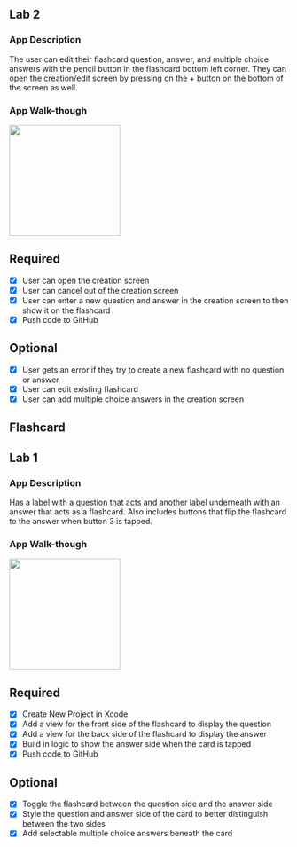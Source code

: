 ## Lab 2

### App Description
The user can edit their flashcard question, answer, and multiple choice answers with the pencil button in the flashcard bottom left corner. They can open the creation/edit screen by pressing on the + button on the bottom of the screen as well.

### App Walk-though

<img src=http://g.recordit.co/gzl1dZk0rQ.gif width=200><br>

## Required
- [x] User can open the creation screen
- [x] User can cancel out of the creation screen
- [x] User can enter a new question and answer in the creation screen to then show it on the flashcard
- [x] Push code to GitHub
## Optional
- [x] User gets an error if they try to create a new flashcard with no question or answer
- [x] User can edit existing flashcard
- [x] User can add multiple choice answers in the creation screen

## Flashcard 

## Lab 1

### App Description
Has a label with a question that acts and another label underneath with an answer that acts as a flashcard. Also includes buttons that flip the flashcard to the answer when button 3 is tapped.

### App Walk-though

<img src=http://g.recordit.co/rxTg9R3KSw.gif width=200><br>

## Required
- [x] Create New Project in Xcode
- [x] Add a view for the front side of the flashcard to display the question
- [x] Add a view for the back side of the flashcard to display the answer
- [x] Build in logic to show the answer side when the card is tapped
- [x] Push code to GitHub
## Optional
- [x] Toggle the flashcard between the question side and the answer side
- [x] Style the question and answer side of the card to better distinguish between the two sides
- [x] Add selectable multiple choice answers beneath the card
